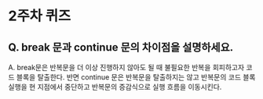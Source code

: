 # 2주차 퀴즈

## Q. break 문과 continue 문의 차이점을 설명하세요.

A. break문은 반복문을 더 이상 진행하지 않아도 될 때 불필요한 반복을 회피하고자 코드 블록을 탈출한다. 반면 continue 문은 반복문을 탈출하지는 않고 반복문의 코드 블록 실행을 현 지점에서 중단하고 반복문의 증감식으로 실행 흐름을 이동시킨다.
